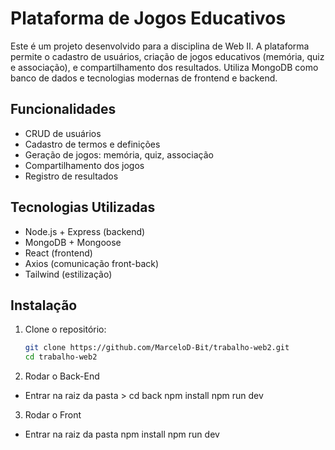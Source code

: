 # Plataforma de Jogos Educativos 

Este é um projeto desenvolvido para a disciplina de Web II. A plataforma permite o cadastro de usuários, criação de jogos educativos (memória, quiz e associação), e compartilhamento dos resultados. Utiliza MongoDB como banco de dados e tecnologias modernas de frontend e backend.

##  Funcionalidades

- CRUD de usuários
- Cadastro de termos e definições
- Geração de jogos: memória, quiz, associação
- Compartilhamento dos jogos
- Registro de resultados

## Tecnologias Utilizadas

- Node.js + Express (backend)
- MongoDB + Mongoose
- React (frontend)
- Axios (comunicação front-back)
- Tailwind (estilização)

##  Instalação

1. Clone o repositório:
   ```bash
   git clone https://github.com/MarceloD-Bit/trabalho-web2.git
   cd trabalho-web2

2. Rodar o Back-End
- Entrar na raiz da pasta > cd back
npm install
npm run dev

3. Rodar o Front
- Entrar na raiz da pasta
npm install
npm run dev


